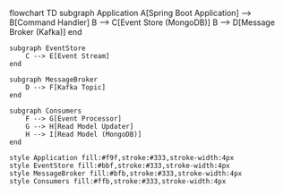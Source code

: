 flowchart TD
    subgraph Application
        A[Spring Boot Application] --> B[Command Handler]
        B --> C[Event Store (MongoDB)]
        B --> D[Message Broker (Kafka)]
    end

    subgraph EventStore
        C --> E[Event Stream]
    end

    subgraph MessageBroker
        D --> F[Kafka Topic]
    end

    subgraph Consumers
        F --> G[Event Processor]
        G --> H[Read Model Updater]
        H --> I[Read Model (MongoDB)]
    end

    style Application fill:#f9f,stroke:#333,stroke-width:4px
    style EventStore fill:#bbf,stroke:#333,stroke-width:4px
    style MessageBroker fill:#bfb,stroke:#333,stroke-width:4px
    style Consumers fill:#ffb,stroke:#333,stroke-width:4px
